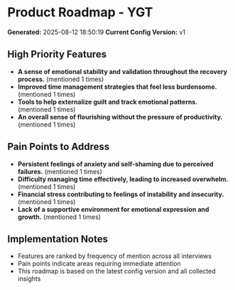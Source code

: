# Product Roadmap - YGT

**Generated:** 2025-08-12 18:50:19
**Current Config Version:** v1

## High Priority Features

- **A sense of emotional stability and validation throughout the recovery process.** (mentioned 1 times)
- **Improved time management strategies that feel less burdensome.** (mentioned 1 times)
- **Tools to help externalize guilt and track emotional patterns.** (mentioned 1 times)
- **An overall sense of flourishing without the pressure of productivity.** (mentioned 1 times)

## Pain Points to Address

- **Persistent feelings of anxiety and self-shaming due to perceived failures.** (mentioned 1 times)
- **Difficulty managing time effectively, leading to increased overwhelm.** (mentioned 1 times)
- **Financial stress contributing to feelings of instability and insecurity.** (mentioned 1 times)
- **Lack of a supportive environment for emotional expression and growth.** (mentioned 1 times)

## Implementation Notes

- Features are ranked by frequency of mention across all interviews
- Pain points indicate areas requiring immediate attention
- This roadmap is based on the latest config version and all collected insights
